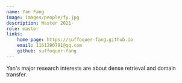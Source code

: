 ```yaml
---
name: Yan Fang
image: images/people/fy.jpg
description: Master 2021-
role: master 
links: 
    home-page: https://suffoquer-fang.github.io 
    email: 1161290791@qq.com 
    github: suffoquer-fang 
--- 
```


Yan's major research interests are about dense retrieval and domain transfer.